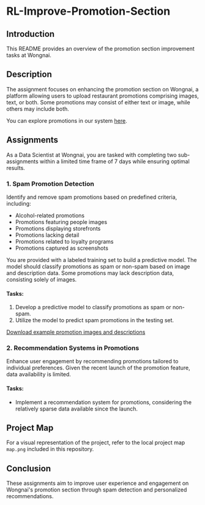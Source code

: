 # RL-Improve-Promotion-Section

## Introduction
This README provides an overview of the promotion section improvement tasks at Wongnai.

## Description
The assignment focuses on enhancing the promotion section on Wongnai, a platform allowing users to upload restaurant promotions comprising images, text, or both. Some promotions may consist of either text or image, while others may include both.

You can explore promotions in our system [here](https://www.wongnai.com/promotions).

## Assignments
As a Data Scientist at Wongnai, you are tasked with completing two sub-assignments within a limited time frame of 7 days while ensuring optimal results.

### 1. Spam Promotion Detection
Identify and remove spam promotions based on predefined criteria, including:
- Alcohol-related promotions
- Promotions featuring people images
- Promotions displaying storefronts
- Promotions lacking detail
- Promotions related to loyalty programs
- Promotions captured as screenshots

You are provided with a labeled training set to build a predictive model. The model should classify promotions as spam or non-spam based on image and description data. Some promotions may lack description data, consisting solely of images.

#### Tasks:
1. Develop a predictive model to classify promotions as spam or non-spam.
2. Utilize the model to predict spam promotions in the testing set.

[Download example promotion images and descriptions](https://drive.google.com/file/d/13zvKkwNVjpn9Jfy6gLNrDcepEnD1NfSM/view?usp=sharing)

### 2. Recommendation Systems in Promotions
Enhance user engagement by recommending promotions tailored to individual preferences. Given the recent launch of the promotion feature, data availability is limited.

#### Tasks:
- Implement a recommendation system for promotions, considering the relatively sparse data available since the launch.

## Project Map
For a visual representation of the project, refer to the local project map `map.png` included in this repository.

## Conclusion
These assignments aim to improve user experience and engagement on Wongnai's promotion section through spam detection and personalized recommendations.

